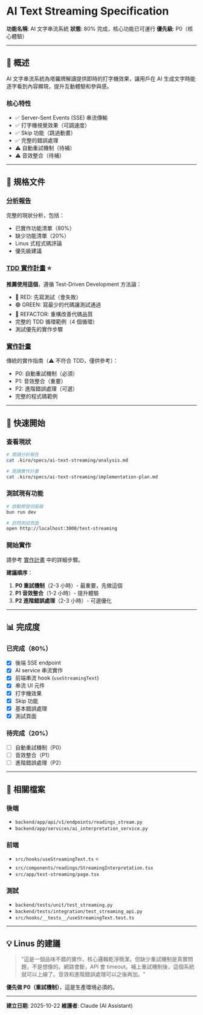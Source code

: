 # AI Text Streaming Specification

**功能名稱**: AI 文字串流系統
**狀態**: 80% 完成，核心功能已可運行
**優先級**: P0（核心體驗）

---

## 📖 概述

AI 文字串流系統為塔羅牌解讀提供即時的打字機效果，讓用戶在 AI 生成文字時能逐字看到內容顯現，提升互動體驗和參與感。

### 核心特性
- ✅ Server-Sent Events (SSE) 串流傳輸
- ✅ 打字機視覺效果（可調速度）
- ✅ Skip 功能（跳過動畫）
- ✅ 完整的錯誤處理
- ⚠️ 自動重試機制（待補）
- ⚠️ 音效整合（待補）

---

## 📁 規格文件

### [分析報告](./analysis.md)
完整的現狀分析，包括：
- 已實作功能清單（80%）
- 缺少功能清單（20%）
- Linus 式程式碼評論
- 優先級建議

### [TDD 實作計畫](./tdd-implementation-plan.md) ⭐
**推薦使用這個**，遵循 Test-Driven Development 方法論：
- 🔴 RED: 先寫測試（會失敗）
- 🟢 GREEN: 寫最少的代碼讓測試通過
- 🔵 REFACTOR: 重構改善代碼品質
- 完整的 TDD 循環範例（4 個循環）
- 測試優先的實作步驟

### [實作計畫](./implementation-plan.md)
傳統的實作指南（⚠️ 不符合 TDD，僅供參考）：
- P0: 自動重試機制（必須）
- P1: 音效整合（重要）
- P2: 進階錯誤處理（可選）
- 完整的程式碼範例

---

## 🎯 快速開始

### 查看現狀
```bash
# 閱讀分析報告
cat .kiro/specs/ai-text-streaming/analysis.md

# 閱讀實作計畫
cat .kiro/specs/ai-text-streaming/implementation-plan.md
```

### 測試現有功能
```bash
# 啟動開發伺服器
bun run dev

# 訪問測試頁面
open http://localhost:3000/test-streaming
```

### 開始實作
請參考 [實作計畫](./implementation-plan.md) 中的詳細步驟。

**建議順序**：
1. **P0 重試機制**（2-3 小時）- 最重要，先做這個
2. **P1 音效整合**（1-2 小時）- 提升體驗
3. **P2 進階錯誤處理**（2-3 小時）- 可選優化

---

## 📊 完成度

### 已完成（80%）
- [x] 後端 SSE endpoint
- [x] AI service 串流實作
- [x] 前端串流 hook (`useStreamingText`)
- [x] 串流 UI 元件
- [x] 打字機效果
- [x] Skip 功能
- [x] 基本錯誤處理
- [x] 測試頁面

### 待完成（20%）
- [ ] 自動重試機制（P0）
- [ ] 音效整合（P1）
- [ ] 進階錯誤處理（P2）

---

## 🔗 相關檔案

### 後端
- `backend/app/api/v1/endpoints/readings_stream.py`
- `backend/app/services/ai_interpretation_service.py`

### 前端
- `src/hooks/useStreamingText.ts` ⭐
- `src/components/readings/StreamingInterpretation.tsx`
- `src/app/test-streaming/page.tsx`

### 測試
- `backend/tests/unit/test_streaming.py`
- `backend/tests/integration/test_streaming_api.py`
- `src/hooks/__tests__/useStreamingText.test.ts`

---

## 💡 Linus 的建議

> "這是一個品味不錯的實作，核心邏輯乾淨簡潔。但缺少重試機制是真實問題，不是想像的。網路會斷，API 會 timeout。補上重試機制後，這個系統就可以上線了。音效和進階錯誤處理可以之後再加。"

**優先做 P0（重試機制）**，這是生產環境必須的。

---

**建立日期**: 2025-10-22
**維護者**: Claude (AI Assistant)
